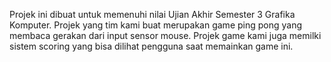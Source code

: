 Projek ini dibuat untuk memenuhi nilai Ujian Akhir Semester 3 Grafika Komputer.
Projek yang tim kami buat merupakan game ping pong yang membaca gerakan dari input sensor mouse.
Projek game kami juga memilki sistem scoring yang bisa dilihat pengguna saat memainkan game ini.
